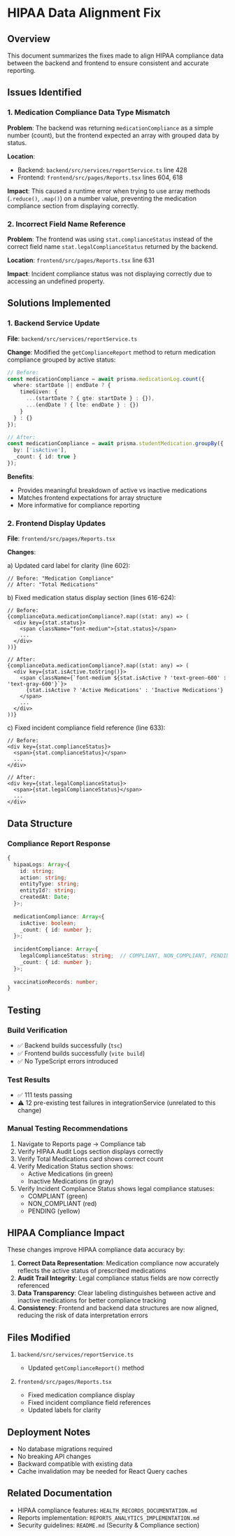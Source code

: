 # HIPAA Data Alignment Fix

## Overview
This document summarizes the fixes made to align HIPAA compliance data between the backend and frontend to ensure consistent and accurate reporting.

## Issues Identified

### 1. Medication Compliance Data Type Mismatch
**Problem**: The backend was returning `medicationCompliance` as a simple number (count), but the frontend expected an array with grouped data by status.

**Location**: 
- Backend: `backend/src/services/reportService.ts` line 428
- Frontend: `frontend/src/pages/Reports.tsx` lines 604, 618

**Impact**: This caused a runtime error when trying to use array methods (`.reduce()`, `.map()`) on a number value, preventing the medication compliance section from displaying correctly.

### 2. Incorrect Field Name Reference
**Problem**: The frontend was using `stat.complianceStatus` instead of the correct field name `stat.legalComplianceStatus` returned by the backend.

**Location**: `frontend/src/pages/Reports.tsx` line 631

**Impact**: Incident compliance status was not displaying correctly due to accessing an undefined property.

## Solutions Implemented

### 1. Backend Service Update
**File**: `backend/src/services/reportService.ts`

**Change**: Modified the `getComplianceReport` method to return medication compliance grouped by active status:

```typescript
// Before:
const medicationCompliance = await prisma.medicationLog.count({
  where: startDate || endDate ? {
    timeGiven: {
      ...(startDate ? { gte: startDate } : {}),
      ...(endDate ? { lte: endDate } : {})
    }
  } : {}
});

// After:
const medicationCompliance = await prisma.studentMedication.groupBy({
  by: ['isActive'],
  _count: { id: true }
});
```

**Benefits**:
- Provides meaningful breakdown of active vs inactive medications
- Matches frontend expectations for array structure
- More informative for compliance reporting

### 2. Frontend Display Updates
**File**: `frontend/src/pages/Reports.tsx`

**Changes**:

a) Updated card label for clarity (line 602):
```tsx
// Before: "Medication Compliance"
// After: "Total Medications"
```

b) Fixed medication status display section (lines 616-624):
```tsx
// Before:
{complianceData.medicationCompliance?.map((stat: any) => (
  <div key={stat.status}>
    <span className="font-medium">{stat.status}</span>
    ...
  </div>
))}

// After:
{complianceData.medicationCompliance?.map((stat: any) => (
  <div key={stat.isActive.toString()}>
    <span className={`font-medium ${stat.isActive ? 'text-green-600' : 'text-gray-600'}`}>
      {stat.isActive ? 'Active Medications' : 'Inactive Medications'}
    </span>
    ...
  </div>
))}
```

c) Fixed incident compliance field reference (line 633):
```tsx
// Before:
<div key={stat.complianceStatus}>
  <span>{stat.complianceStatus}</span>
  ...
</div>

// After:
<div key={stat.legalComplianceStatus}>
  <span>{stat.legalComplianceStatus}</span>
  ...
</div>
```

## Data Structure

### Compliance Report Response
```typescript
{
  hipaaLogs: Array<{
    id: string;
    action: string;
    entityType: string;
    entityId?: string;
    createdAt: Date;
  }>;
  
  medicationCompliance: Array<{
    isActive: boolean;
    _count: { id: number };
  }>;
  
  incidentCompliance: Array<{
    legalComplianceStatus: string;  // COMPLIANT, NON_COMPLIANT, PENDING
    _count: { id: number };
  }>;
  
  vaccinationRecords: number;
}
```

## Testing

### Build Verification
- ✅ Backend builds successfully (`tsc`)
- ✅ Frontend builds successfully (`vite build`)
- ✅ No TypeScript errors introduced

### Test Results
- ✅ 111 tests passing
- ⚠️ 12 pre-existing test failures in integrationService (unrelated to this change)

### Manual Testing Recommendations
1. Navigate to Reports page → Compliance tab
2. Verify HIPAA Audit Logs section displays correctly
3. Verify Total Medications card shows correct count
4. Verify Medication Status section shows:
   - Active Medications (in green)
   - Inactive Medications (in gray)
5. Verify Incident Compliance Status shows legal compliance statuses:
   - COMPLIANT (green)
   - NON_COMPLIANT (red)
   - PENDING (yellow)

## HIPAA Compliance Impact

These changes improve HIPAA compliance data accuracy by:

1. **Correct Data Representation**: Medication compliance now accurately reflects the active status of prescribed medications
2. **Audit Trail Integrity**: Legal compliance status fields are now correctly referenced
3. **Data Transparency**: Clear labeling distinguishes between active and inactive medications for better compliance tracking
4. **Consistency**: Frontend and backend data structures are now aligned, reducing the risk of data interpretation errors

## Files Modified

1. `backend/src/services/reportService.ts`
   - Updated `getComplianceReport()` method
   
2. `frontend/src/pages/Reports.tsx`
   - Fixed medication compliance display
   - Fixed incident compliance field references
   - Updated labels for clarity

## Deployment Notes

- No database migrations required
- No breaking API changes
- Backward compatible with existing data
- Cache invalidation may be needed for React Query caches

## Related Documentation

- HIPAA compliance features: `HEALTH_RECORDS_DOCUMENTATION.md`
- Reports implementation: `REPORTS_ANALYTICS_IMPLEMENTATION.md`
- Security guidelines: `README.md` (Security & Compliance section)
